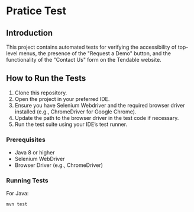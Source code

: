 # Pratice Test 

## Introduction

This project contains automated tests for verifying the accessibility of top-level menus, the presence of the "Request a Demo" button, and the functionality of the "Contact Us" form on the Tendable website.

## How to Run the Tests

1. Clone this repository.
2. Open the project in your preferred IDE.
3. Ensure you have Selenium Webdriver and the required browser driver installed (e.g., ChromeDriver for Google Chrome).
4. Update the path to the browser driver in the test code if necessary.
5. Run the test suite using your IDE’s test runner.

### Prerequisites

- Java 8 or higher
- Selenium WebDriver
- Browser Driver (e.g., ChromeDriver)

### Running Tests
For Java:
```bash
mvn test
